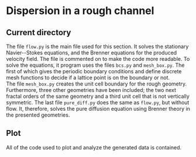 
# Dispersion in a rough channel


## Current directory

The file ```flow.py``` is the main file used for this section. It solves the stationary Navier--Stokes equations, and the Brenner equations for the produced velocity field. The file is commented on to make the code more readable.
To solve the equations, it program uses the files ```bcs.py``` and ```mesh_box.py```. The first of which gives the periodic boundary conditions and define discrete mesh functions to decide if a lattice point is on the boundary or not.  
The file ```mesh_box.py``` creates the unit cell boundary for the rough geometry. Furthermore, three other geometries have been included; the two next fractal orders of the same geometry and a third unit cell that is not vertically symmetric.
The last file ```pure_diff.py``` does the same as ```flow.py```, but without flow. It, therefore, solves the pure diffusion equation using Brenner theory in the presented geometries.

## Plot
All of the code used to plot and analyze the generated data is contained. 
